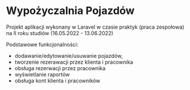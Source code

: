 # Wypożyczalnia Pojazdów
Projekt aplikacji wykonany w Laravel w czasie praktyk (praca zespołowa) na II roku studiów (16.05.2022 - 13.06.2022)

Podstawowe funkcjonalności:
- dodawanie/edytowanie/usuwanie pojazdów,
- tworzenie rezerawacji przez klienta i pracownika
- obsługa rezerwacji przez pracownika
- wyświetlanie raportów
- obsługa kont klienta i pracowników
